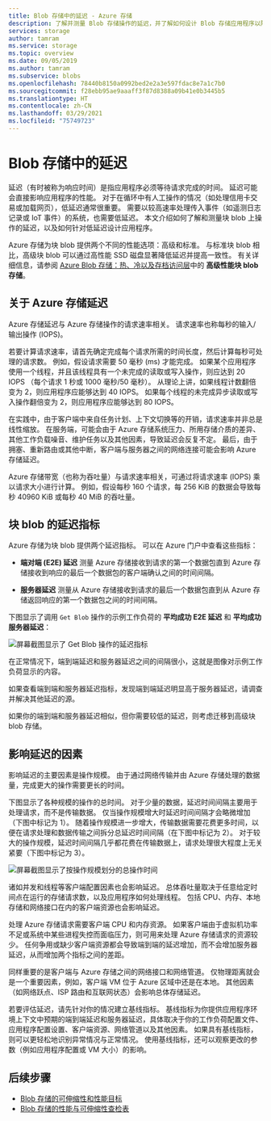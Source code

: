 ```yaml
---
title: Blob 存储中的延迟 - Azure 存储
description: 了解并测量 Blob 存储操作的延迟，并了解如何设计 Blob 存储应用程序以降低延迟。
services: storage
author: tamram
ms.service: storage
ms.topic: overview
ms.date: 09/05/2019
ms.author: tamram
ms.subservice: blobs
ms.openlocfilehash: 78440b8150a0992bed2e2a3e597fdac8e7a1c7b0
ms.sourcegitcommit: f28ebb95ae9aaaff3f87d8388a09b41e0b3445b5
ms.translationtype: HT
ms.contentlocale: zh-CN
ms.lasthandoff: 03/29/2021
ms.locfileid: "75749723"
---
```

# <a name="latency-in-blob-storage"></a>Blob 存储中的延迟

延迟（有时被称为响应时间）是指应用程序必须等待请求完成的时间。 延迟可能会直接影响应用程序的性能。 对于在循环中有人工操作的情况（如处理信用卡交易或加载网页），低延迟通常很重要。 需要以较高速率处理传入事件（如遥测日志记录或 IoT 事件）的系统，也需要低延迟。 本文介绍如何了解和测量块 blob 上操作的延迟，以及如何针对低延迟设计应用程序。

Azure 存储为块 blob 提供两个不同的性能选项：高级和标准。 与标准块 blob 相比，高级块 blob 可以通过高性能 SSD 磁盘显著降低延迟并提高一致性。 有关详细信息，请参阅 [Azure Blob 存储：热、冷以及存档访问层](storage-blob-storage-tiers.md)中的 **高级性能块 blob存储**。

## <a name="about-azure-storage-latency"></a>关于 Azure 存储延迟

Azure 存储延迟与 Azure 存储操作的请求速率相关。 请求速率也称每秒的输入/输出操作 (IOPS)。

若要计算请求速率，请首先确定完成每个请求所需的时间长度，然后计算每秒可处理的请求数。 例如，假设请求需要 50 毫秒 (ms) 才能完成。 如果某个应用程序使用一个线程，并且该线程具有一个未完成的读取或写入操作，则应达到 20 IOPS （每个请求 1 秒或 1000 毫秒/50 毫秒）。 从理论上讲，如果线程计数翻倍变为 2，则应用程序应能够达到 40 IOPS。 如果每个线程的未完成异步读取或写入操作翻倍变为 2，则应用程序应能够达到 80 IOPS。

在实践中，由于客户端中来自任务计划、上下文切换等的开销，请求速率并非总是线性缩放。 在服务端，可能会由于 Azure 存储系统压力、所用存储介质的差异、其他工作负载噪音、维护任务以及其他因素，导致延迟会反复不定。 最后，由于拥塞、重新路由或其他中断，客户端与服务器之间的网络连接可能会影响 Azure 存储延迟。

Azure 存储带宽（也称为吞吐量）与请求速率相关，可通过将请求速率 (IOPS) 乘以请求大小进行计算。 例如，假设每秒 160 个请求，每 256 KiB 的数据会导致每秒 40960 KiB 或每秒 40 MiB 的吞吐量。

## <a name="latency-metrics-for-block-blobs"></a>块 blob 的延迟指标

Azure 存储为块 blob 提供两个延迟指标。 可以在 Azure 门户中查看这些指标：

- **端对端 (E2E) 延迟** 测量 Azure 存储接收到请求的第一个数据包直到 Azure 存储接收到响应的最后一个数据包的客户端确认之间的时间间隔。

- **服务器延迟** 测量从 Azure 存储接收到请求的最后一个数据包直到从 Azure 存储返回响应的第一个数据包之间的时间间隔。

下图显示了调用 `Get Blob` 操作的示例工作负荷的 **平均成功 E2E 延迟** 和 **平均成功服务器延迟**：

![屏幕截图显示了 Get Blob 操作的延迟指标](media/storage-blobs-latency/latency-metrics-get-blob.png)

在正常情况下，端到端延迟和服务器延迟之间的间隔很小，这就是图像对示例工作负荷显示的内容。

如果查看端到端和服务器延迟指标，发现端到端延迟明显高于服务器延迟，请调查并解决其他延迟的源。

如果你的端到端和服务器延迟相似，但你需要较低的延迟，则考虑迁移到高级块 blob 存储。

## <a name="factors-influencing-latency"></a>影响延迟的因素

影响延迟的主要因素是操作规模。 由于通过网络传输并由 Azure 存储处理的数据量，完成更大的操作需要更长的时间。

下图显示了各种规模的操作的总时间。 对于少量的数据，延迟时间间隔主要用于处理请求，而不是传输数据。 仅当操作规模增大时延迟时间间隔才会略微增加（下图中标记为 1）。 随着操作规模进一步增大，传输数据需要花费更多时间，以便在请求处理和数据传输之间拆分总延迟时间间隔（在下图中标记为 2）。 对于较大的操作规模，延迟时间间隔几乎都花费在传输数据上，请求处理很大程度上无关紧要（下图中标记为 3）。

![屏幕截图显示了按操作规模划分的总操作时间](media/storage-blobs-latency/operation-time-size-chart.png)

诸如并发和线程等客户端配置因素也会影响延迟。 总体吞吐量取决于任意给定时间点在运行的存储请求数，以及应用程序如何处理线程。 包括 CPU、内存、本地存储和网络接口在内的客户端资源也会影响延迟。

处理 Azure 存储请求需要客户端 CPU 和内存资源。 如果客户端由于虚拟机功率不足或系统中某些进程失控而面临压力，则可用来处理 Azure 存储请求的资源较少。 任何争用或缺少客户端资源都会导致端到端的延迟增加，而不会增加服务器延迟，从而增加两个指标之间的差距。

同样重要的是客户端与 Azure 存储之间的网络接口和网络管道。 仅物理距离就会是一个重要因素，例如，客户端 VM 位于 Azure 区域中还是在本地。 其他因素（如网络跃点、ISP 路由和互联网状态）会影响总体存储延迟。

若要评估延迟，请先针对你的情况建立基线指标。 基线指标为你提供应用程序环境上下文中预期的端到端延迟和服务器延迟，具体取决于你的工作负荷配置文件、应用程序配置设置、客户端资源、网络管道以及其他因素。 如果具有基线指标，则可以更轻松地识别异常情况与正常情况。 使用基线指标，还可以观察更改的参数（例如应用程序配置或 VM 大小）的影响。

## <a name="next-steps"></a>后续步骤

- [Blob 存储的可伸缩性和性能目标](scalability-targets.md)
- [Blob 存储的性能与可伸缩性查检表](storage-performance-checklist.md)
